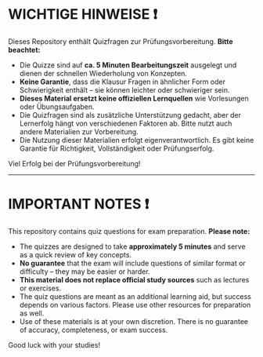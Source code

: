 # WICHTIGE HINWEISE ❗  

Dieses Repository enthält Quizfragen zur Prüfungsvorbereitung. **Bitte beachtet:**  

- Die Quizze sind auf **ca. 5 Minuten Bearbeitungszeit** ausgelegt und dienen der schnellen Wiederholung von Konzepten.  
- **Keine Garantie**, dass die Klausur Fragen in ähnlicher Form oder Schwierigkeit enthält – sie können leichter oder schwieriger sein.  
- **Dieses Material ersetzt keine offiziellen Lernquellen** wie Vorlesungen oder Übungsaufgaben.  
- Die Quizfragen sind als zusätzliche Unterstützung gedacht, aber der Lernerfolg hängt von verschiedenen Faktoren ab. Bitte nutzt auch andere Materialien zur Vorbereitung.  
- Die Nutzung dieser Materialien erfolgt eigenverantwortlich. Es gibt keine Garantie für Richtigkeit, Vollständigkeit oder Prüfungserfolg.

Viel Erfolg bei der Prüfungsvorbereitung! 

---

# IMPORTANT NOTES ❗  

This repository contains quiz questions for exam preparation. **Please note:**  

- The quizzes are designed to take **approximately 5 minutes** and serve as a quick review of key concepts.  
- **No guarantee** that the exam will include questions of similar format or difficulty – they may be easier or harder.  
- **This material does not replace official study sources** such as lectures or exercises.  
- The quiz questions are meant as an additional learning aid, but success depends on various factors. Please use other resources for preparation as well.  
- Use of these materials is at your own discretion. There is no guarantee of accuracy, completeness, or exam success.

Good luck with your studies!
